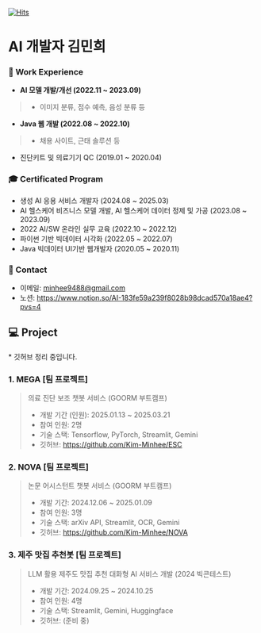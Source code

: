 [![Hits](https://hits.seeyoufarm.com/api/count/incr/badge.svg?url=https%3A%2F%2Fgithub.com%2FKim-Minhee%2Fportfolio&count_bg=%2379C83D&title_bg=%23555555&icon=&icon_color=%23E7E7E7&title=hits&edge_flat=false)](https://hits.seeyoufarm.com)

# AI 개발자 김민희

### 💼 Work Experience
* **AI 모델 개발/개선 (2022.11 ~ 2023.09)**
>* 이미지 분류, 점수 예측, 음성 분류 등 
* **Java 웹 개발 (2022.08 ~ 2022.10)**
>* 채용 사이트, 근태 솔루션 등
* 진단키트 및 의료기기 QC (2019.01 ~ 2020.04)

### 🎓 Certificated Program
* 생성 AI 응용 서비스 개발자 (2024.08 ~ 2025.03)
* AI 헬스케어 비즈니스 모델 개발, AI 헬스케어 데이터 정제 및 가공 (2023.08 ~ 2023.09)
* 2022 AI/SW 온라인 실무 교육 (2022.10 ~ 2022.12)
* 파이썬 기반 빅데이터 시각화 (2022.05 ~ 2022.07)
* Java 빅데이터 UI기반 웹개발자 (2020.05 ~ 2020.11)

### 🤗 Contact
* 이메일: minhee9488@gmail.com
* 노션: https://www.notion.so/AI-183fe59a239f8028b98dcad570a18ae4?pvs=4


## 💻 Project
\* 깃허브 정리 중입니다.

### 1. MEGA [팀 프로젝트]
> 의료 진단 보조 챗봇 서비스 (GOORM 부트캠프)
>* 개발 기간 (인원): 2025.01.13 ~ 2025.03.21
>* 참여 인원: 2명
>* 기술 스택: Tensorflow, PyTorch, Streamlit, Gemini
>* 깃허브: https://github.com/Kim-Minhee/ESC

### 2. NOVA [팀 프로젝트]
> 논문 어시스턴트 챗봇 서비스 (GOORM 부트캠프)
>* 개발 기간: 2024.12.06 ~ 2025.01.09
>* 참여 인원: 3명
>* 기술 스택: arXiv API, Streamlit, OCR, Gemini
>* 깃허브: https://github.com/Kim-Minhee/NOVA

### 3. 제주 맛집 추천봇 [팀 프로젝트]
> LLM 활용 제주도 맛집 추천 대화형 AI 서비스 개발 (2024 빅콘테스트)
>* 개발 기간: 2024.09.25 ~ 2024.10.25
>* 참여 인원: 4명
>* 기술 스택: Streamlit, Gemini, Huggingface
>* 깃허브: (준비 중)
